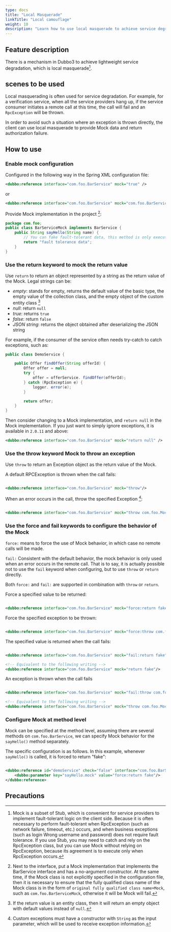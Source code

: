 ```yaml
---
type: docs
title: "Local Masquerade"
linkTitle: "Local camouflage"
weight: 10
description: "Learn how to use local masquerade to achieve service degradation in Dubbo3"
---
```


## Feature description

There is a mechanism in Dubbo3 to achieve lightweight service degradation, which is local masquerade[^1].

## scenes to be used

Local masquerading is often used for service degradation. For example, for a verification service, when all the service providers hang up, if the service consumer initiates a remote call at this time, the call will fail and an `RpcException` will be thrown.

In order to avoid such a situation where an exception is thrown directly, the client can use local masquerade to provide Mock data and return authorization failure.

## How to use

### Enable mock configuration

Configured in the following way in the Spring XML configuration file:

```xml
<dubbo:reference interface="com.foo.BarService" mock="true" />
```

or

```xml
<dubbo:reference interface="com.foo.BarService" mock="com.foo.BarServiceMock" />
```

Provide Mock implementation in the project [^2]:

```java
package com.foo;
public class BarServiceMock implements BarService {
    public String sayHello(String name) {
        // You can fake fault-tolerant data, this method is only executed when RpcException occurs
        return "fault tolerance data";
    }
}
```

### Use the return keyword to mock the return value

Use `return` to return an object represented by a string as the return value of the Mock. Legal strings can be:
- *empty*: stands for empty, returns the default value of the basic type, the empty value of the collection class, and the empty object of the custom entity class [^3]
- *null*: return `null`
- *true*: returns `true`
- *false*: return `false`
- *JSON string*: returns the object obtained after deserializing the JSON string

For example, if the consumer of the service often needs try-catch to catch exceptions, such as:

```java
public class DemoService {

    public Offer findOffer(String offerId) {
        Offer offer = null;
        try {
            offer = offerService. findOffer(offerId);
        } catch (RpcException e) {
            logger. error(e);
        }

        return offer;
    }
}
```

Then consider changing to a Mock implementation, and `return null` in the Mock implementation. If you just want to simply ignore exceptions, it is available in `2.0.11` and above:

```xml
<dubbo:reference interface="com.foo.BarService" mock="return null" />
```

### Use the throw keyword Mock to throw an exception

Use `throw` to return an Exception object as the return value of the Mock.

A default RPCException is thrown when the call fails:

```xml

<dubbo:reference interface="com.foo.BarService" mock="throw"/>
```

When an error occurs in the call, throw the specified Exception [^4]:

```xml

<dubbo:reference interface="com.foo.BarService" mock="throw com.foo.MockException"/>
```

### Use the force and fail keywords to configure the behavior of the Mock

`force:` means to force the use of Mock behavior, in which case no remote calls will be made.

`fail:` Consistent with the default behavior, the mock behavior is only used when an error occurs in the remote call. That is to say, it is actually possible not to use the `fail` keyword when configuring, but to use `throw` or `return` directly.

Both `force:` and `fail:` are supported in combination with `throw` or `return`.

Force a specified value to be returned:

```xml

<dubbo:reference interface="com.foo.BarService" mock="force:return fake"/>
```

Force the specified exception to be thrown:

```xml

<dubbo:reference interface="com.foo.BarService" mock="force:throw com.foo.MockException"/>
```

The specified value is returned when the call fails:
```xml

<dubbo:reference interface="com.foo.BarService" mock="fail:return fake"/>

<!-- Equivalent to the following writing -->
<dubbo:reference interface="com.foo.BarService" mock="return fake"/>
```

An exception is thrown when the call fails

```xml

<dubbo:reference interface="com.foo.BarService" mock="fail:throw com.foo.MockException"/>

<!-- Equivalent to the following writing -->
<dubbo:reference interface="com.foo.BarService" mock="throw com.foo.MockException"/>
```

### Configure Mock at method level

Mock can be specified at the method level, assuming there are several methods on `com.foo.BarService`, we can specify Mock behavior for the `sayHello()` method separately.

The specific configuration is as follows. In this example, whenever `sayHello()` is called, it is forced to return "fake":

```xml

<dubbo:reference id="demoService" check="false" interface="com.foo.BarService">
    <dubbo:parameter key="sayHello.mock" value="force:return fake"/>
</dubbo:reference>
```

## Precautions

[^1]: Mock is a subset of Stub, which is convenient for service providers to implement fault-tolerant logic on the client side. Because it is often necessary to perform fault-tolerant when RpcException (such as network failure, timeout, etc.) occurs, and when business exceptions (such as login Wrong username and password) does not require fault tolerance. If you use Stub, you may need to catch and rely on the RpcException class, but you can use Mock without relying on RpcException, because its agreement is to execute only when RpcException occurs.
[^2]: Next to the interface, put a Mock implementation that implements the BarService interface and has a no-argument constructor. At the same time, if the Mock class is not explicitly specified in the configuration file, then it is necessary to ensure that the fully qualified class name of the Mock class is in the form of `original fully qualified class name+Mock`, such as `com.foo.BarServiceMock`, otherwise it will be Mock will fail.
[^3]: If the return value is an entity class, then it will return an empty object with default values instead of `null`.
[^4]: Custom exceptions must have a constructor with `String` as the input parameter, which will be used to receive exception information.